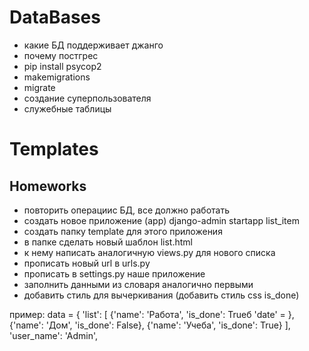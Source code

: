 # DataBases
- какие БД поддерживает джанго
- почему постгрес
- pip install psycop2
- makemigrations
- migrate
- создание суперпользователя
- служебные таблицы

# Templates

## Homeworks
- повторить операциис БД, все должно работать
- создать новое приложение (app)
django-admin startapp list_item
- создать папку template для этого приложения
- в папке сделать новый шаблон list.html
- к нему написать аналогичную views.py для нового списка
- прописать новый url в urls.py
- прописать в settings.py наше приложение
- заполнить данными из словаря аналогично первыми
- добавить стиль для вычеркивания (добавить стиль css is_done)

пример:
data = {
    'list': [
        {'name': 'Работа', 'is_done': Trueб 'date' = },
        {'name': 'Дом', 'is_done': False},
        {'name': 'Учеба', 'is_done': True}
    ],
    'user_name': 'Admin',
